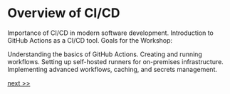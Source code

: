 # Overview of CI/CD

Importance of CI/CD in modern software development.
Introduction to GitHub Actions as a CI/CD tool.
Goals for the Workshop:

Understanding the basics of GitHub Actions.
Creating and running workflows.
Setting up self-hosted runners for on-premises infrastructure.
Implementing advanced workflows, caching, and secrets management.

[next >>](./1_basic_github_actions.md)